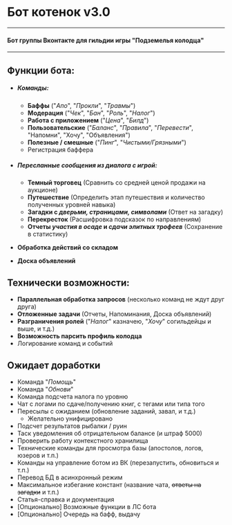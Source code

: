 # Бот котенок v3.0
___
#### Бот группы Вконтакте для гильдии игры "Подземелья колодца"
___

## Функции бота:

- ##### Команды:
  - **Баффы** ("_Апо_", "_Прокли_", "_Травмы_")
  - **Модерация** ("_Чек_", "_Бан_", "_Роль_", "_Налог_")
  - **Работа с приложением** ("_Цена_", "_Билд_")
  - **Пользовательские** ("_Баланс_", "_Правила_", "_Перевести_", "Напомни", "Хочу", "Объявления")
  - **Полезные / смешные** ("_Пинг_", "_Чистыми/Грязными_")
  - Регистрация баффера
- ##### Пересланные сообщения из диалога с игрой:
  - **Темный торговец** (Сравнить со средней ценой продажи на аукционе)
  - **Путешествие** (Определить этап путешествия и количество полученных уровней навыка)
  - **Загадки с _дверьми, страницами, символами_** (Ответ на загадку)
  - **Перекресток** (Расшифровка подсказок по направлениям)
  - **Отчеты _участия в осаде_ и _сдачи элитных трофеев_** (Сохранение в статистику)


- **Обработка действий со складом**
- **Доска объявлений**


## Технически возможности:

- **Параллельная обработка запросов** (несколько команд не ждут друг друга)
- **Отложенные задачи** (Отчеты, Напоминания, Доска объявлений)
- **Разграничения ролей** ("_Налог_" казначею, "_Хочу_" согильдейцы и выше, и т.д.)
- **Возможность парсить профиль колодца**
- Логирование команд и событий

## Ожидает доработки
- Команда "_Помощь_"
- Команда "_Обнови_"
- Команда подсчета налога по уровню
- Чат с логами по сдаче/получению книг, с тегами или типа того
- Пересылы с ожиданием (обновление заданий, завал, и т.д.)
  - Желательно унифицировано
- Подсчет результатов рыбалки / руин
- Таск уведомления об отрицательном балансе (и штраф 5000)
- Проверить работу контекстного хранилища
- Технические команды для просмотра базы (апостолов, логов, юзеров и т.п.)
- Команды на управление ботом из ВК (перезапустить, обновиться и т.п.)
- Перевод БД в асинхронный режим
- Максимальное избегание констант (название чата, ~~ответы на загадки~~ и т.п.)
- Статья-справка и документация
- [Опционально] Возможные функции в ЛС бота
- [Опционально] Очередь на бафф, выдачу

